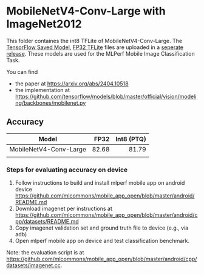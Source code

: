 # MobileNetV4-Conv-Large with ImageNet2012

This folder containes the int8 TFLite of MobileNetV4-Conv-Large.
The [TensorFlow Saved Model](https://github.com/mlcommons/mobile_open/releases/download/model_upload/MobileNetV4-Conv-Large-saved-model.zip), [FP32 TFLite](https://github.com/mlcommons/mobile_open/releases/download/model_upload/MobileNetV4-Conv-Large-fp32.tflite) files are uploaded in a [seperate release](https://github.com/mlcommons/mobile_open/releases/tag/model_upload).
These models are used for the MLPerf Mobile Image Classification Task.

You can find 
* the paper at https://arxiv.org/abs/2404.10518
* the implementation at https://github.com/tensorflow/models/blob/master/official/vision/modeling/backbones/mobilenet.py

## Accuracy
|Model | FP32 | Int8 (PTQ) |
|------|------------------:|-----------------:|
|MobileNetV4-Conv-Large  | 82.68          | 81.79         |
||||

### Steps for evaluating accuracy on device

1. Follow instructions to build and install mlperf mobile app on android device
               https://github.com/mlcommons/mobile_app_open/blob/master/android/README.md
2. Download imagenet per instructions at 
               https://github.com/mlcommons/mobile_app_open/blob/master/android/cpp/datasets/README.md
3. Copy imagenet validation set and ground truth file to device (e.g., via adb)
4. Open mlperf mobile app on device and test classification benchmark.

Note: the evaluation script is at https://github.com/mlcommons/mobile_app_open/blob/master/android/cpp/datasets/imagenet.cc.

